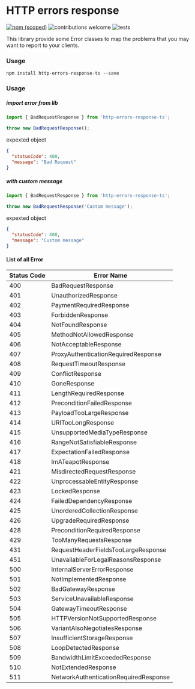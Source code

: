 # HTTP errors response

[![npm (scoped)](https://img.shields.io/badge/npm-v1.0.0-blue)](https://www.npmjs.com/package/http-errors-response-ts)
![contributions welcome](https://img.shields.io/badge/contributions-welcome-green)
![tests](https://img.shields.io/badge/tests-40%20passed-green)

This library provide some Error classes to map the problems that you may want to report to your clients.

### Usage
```
npm install http-errors-response-ts --save
```

### Usage
##### import error from lib
```typescript
import { BadRequestResponse } from 'http-errors-response-ts';

throw new BadRequestResponse();
```
expexted object
```json
{
  "statusCode": 400,
  "message": "Bad Request"
}
```
##### with custom message
```typescript
import { BadRequestResponse } from 'http-errors-response-ts';

throw new BadRequestResponse('Custom message');
```

expexted object
```json
{
  "statusCode": 400,
  "message": "Custom message"
}
```

#### List of all Error

|Status Code|Error Name                   |
|-----------|-------------------------------------|
|400        |BadRequestResponse                   |
|401        |UnauthorizedResponse                 |
|402        |PaymentRequiredResponse              |
|403        |ForbiddenResponse                    |
|404        |NotFoundResponse                     |
|405        |MethodNotAllowedResponse             |
|406        |NotAcceptableResponse                |
|407        |ProxyAuthenticationRequiredResponse  |
|408        |RequestTimeoutResponse               |
|409        |ConflictResponse                     |
|410        |GoneResponse                         |
|411        |LengthRequiredResponse               |
|412        |PreconditionFailedResponse           |
|413        |PayloadTooLargeResponse              |
|414        |URITooLongResponse                   |
|415        |UnsupportedMediaTypeResponse         |
|416        |RangeNotSatisfiableResponse          |
|417        |ExpectationFailedResponse            |
|418        |ImATeapotResponse                    |
|421        |MisdirectedRequestResponse           |
|422        |UnprocessableEntityResponse          |
|423        |LockedResponse                       |
|424        |FailedDependencyResponse             |
|425        |UnorderedCollectionResponse          |
|426        |UpgradeRequiredResponse              |
|428        |PreconditionRequiredResponse         |
|429        |TooManyRequestsResponse              |
|431        |RequestHeaderFieldsTooLargeResponse  |
|451        |UnavailableForLegalReasonsResponse   |
|500        |InternalServerErrorResponse          |
|501        |NotImplementedResponse               |
|502        |BadGatewayResponse                   |
|503        |ServiceUnavailableResponse           |
|504        |GatewayTimeoutResponse               |
|505        |HTTPVersionNotSupportedResponse      |
|506        |VariantAlsoNegotiatesResponse        |
|507        |InsufficientStorageResponse          |
|508        |LoopDetectedResponse                 |
|509        |BandwidthLimitExceededResponse       |
|510        |NotExtendedResponse                  |
|511        |NetworkAuthenticationRequiredResponse|
